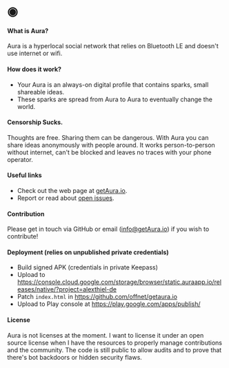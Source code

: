 # ◉

#### What is Aura?

Aura is a hyperlocal social network that relies on Bluetooth LE and doesn't use internet or wifi.

#### How does it work?
* Your Aura is an always-on digital profile that contains sparks, small shareable ideas.
* These sparks are spread from Aura to Aura to eventually change the world.

#### Censorship Sucks.
Thoughts are free. Sharing them can be dangerous. 
With Aura you can share ideas anonymously with people around. 
It works person-to-person without internet, can't be blocked and leaves no traces with your phone operator.

#### Useful links
* Check out the web page at [getAura.io](https://www.getAura.io).
* Report or read about [open issues](https://github.com/reasn/auraandroid/issues).

#### Contribution
Please get in touch via GitHub or email (info@getAura.io) if you wish to contribute! 

#### Deployment (relies on unpublished private credentials)
* Build signed APK (credentials in private Keepass)
* Upload to https://console.cloud.google.com/storage/browser/static.auraapp.io/releases/native/?project=alexthiel-de
* Patch `index.html` in https://github.com/offnet/getaura.io
* Upload to Play console at https://play.google.com/apps/publish/

#### License
Aura is not licenses at the moment. I want to license it under an open source license when I have the resources to properly manage contributions and the community.
The code is still public to allow audits and to prove that there's bot backdoors or hidden security flaws. 
